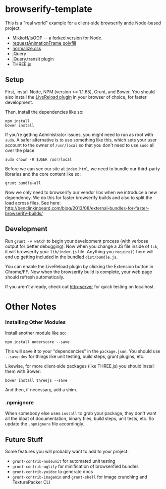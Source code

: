 browserify-template
===================

This is a "real world" example for a client-side browserify ande Node-based project.
 
- [MikkoH/jsOOP](https://github.com/MikkoH/jsOOP) -- a [forked version](https://github.com/mattdesl/jsOOP) for Node.
- [requestAnimationFrame polyfill](https://github.com/thomaswelton/requestAnimationFrame)
- [normalize.css](https://github.com/necolas/normalize.css/)
- jQuery
- jQuery.transit plugin
- THREE.js


## Setup

First, install Node, NPM (version >= 1.1.65), Grunt, and Bower. You should also install the [LiveReload plugin](https://chrome.google.com/webstore/detail/livereload/jnihajbhpnppcggbcgedagnkighmdlei?hl=en) in your browser of choice, for faster development.

Then, install the dependencies like so:

```
npm install
bower install
```

If you're getting Administrator issues, you might need to run as root with `sudo`. A safer alternative is to use something like this, which sets your user account to the owner of `/usr/local` so that you don't need to use `sudo` all over the place.

```
sudo chown -R $USER /usr/local
```

Before we can see our site at `index.html`, we need to bundle our third-party libraries and the core content like so:
```
grunt bundle-all
```

Now we only need to browserify our vendor libs when we introduce a new dependency. We do this for faster browserify builds and also to split the load across files. See here:  
http://benclinkinbeard.com/blog/2013/08/external-bundles-for-faster-browserify-builds/

## Development

Run `grunt -v watch` to begin your development process (with verbose output for better debugging). Now when you change a JS file inside of `lib`, it will browserify your `lib/index.js` file. Anything you `require()` here will end up getting included in the bundled `dist/bundle.js`.

You can enable the LiveReload plugin by clicking the Extension button in Chrome/FF. Now when the browserify build is complete, your web page should refresh automatically.

If you aren't already, check out [http-server](https://github.com/nodeapps/http-server) for quick testing on localhost.

# Other Notes

### Installing Other Modules

Install another module like so:

```npm install underscore --save```

This will save it to your "dependencies" in the `package.json`. You should use `--save-dev` for things like unit testing, build steps, grunt plugins, etc.

Likewise, for more client-side packages (like THREE.js) you should install them with Bower:

```bower install threejs --save```

And then, if necessary, add a shim.

### .npmignore

When somebody else uses `install` to grab your package, they don't want all the bloat of documentation, binary files, build steps, unit tests, etc. So update the `.npmignore` file accordingly.



## Future Stuff

Some features you will probably want to add to your project:

- `grunt-contrib-nodeunit` for automated unit testing
- `grunt-contrib-uglify` for minification of browserified bundles
- `grunt-contrib-yuidoc` to generate docs
- `grunt-contrib-imagemin` and `grunt-shell` for image crunching and TexturePacker CLI